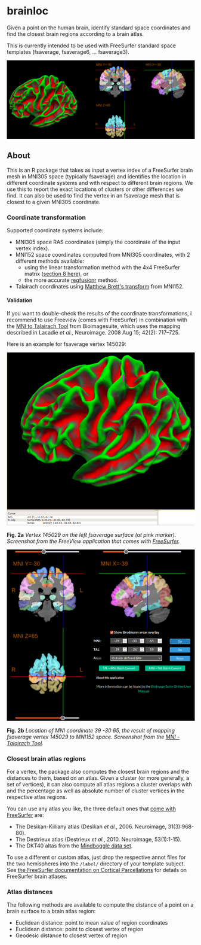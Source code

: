 # brainloc
Given a point on the human brain, identify standard space coordinates and find the closest brain regions according to a brain atlas.

This is currently intended to be used with FreeSurfer standard space templates (fsaverage, fsaverage6, ... fsaverage3).


![Fig1](./web/brainloc.png?raw=true "Brainloc.")

## About

This is an R package that takes as input a vertex index of a FreeSurfer brain mesh in MNI305 space (typically fsaverage) and identifies the location in different coordinate systems and with respect to different brain regions. We use this to report the exact locations of clusters or other differences we find. It can also be used to find the vertex in an fsaverage mesh that is closest to a given MNI305 coordinate.

### Coordinate transformation

Supported coordinate systems include:

* MNI305 space RAS coordinates (simply the coordinate of the input vertex index).
* MNI152 space coordinates computed from MNI305 coordinates, with 2 different methods available:
  - using the linear transformation method with the 4x4 FreeSurfer matrix ([section 8 here](https://surfer.nmr.mgh.harvard.edu/fswiki/CoordinateSystems)), or 
  - the more accurate [regfusionr](https://github.com/dfsp-spirit/regfusionr) method.
* Talairach coordinates using [Matthew Brett's transform](http://brainmap.org/training/BrettTransform.html) from MNI152.

#### Validation

If you want to double-check the results of the coordinate transformations, I recommend to use Freeview (comes with FreeSurfer) in combination with the [MNI to Talairach Tool](https://bioimagesuiteweb.github.io/bisweb-manual/tools/mni2tal.html) from Bioimagesuite, which uses the mapping described in Lacadie *et al.*, Neuroimage. 2008 Aug 15; 42(2): 717–725. 

Here is an example for fsaverage vertex 145029:

![Fig2a](./web/fsaverage_vertex_lh_145029.png?raw=true "Vertex 145029 on the left fsaverage surface.")

**Fig. 2a** *Vertex 145029 on the left fsaverage surface (at pink marker). Screenshot from the FreeView application that comes with [FreeSurfer](https://freesurfer.net).* 

![Fig2b](./web/fsaverage_vertex_lh_145029_MNI152_-39_-30_65.png?raw=true "Vertex 145029 on the left fsaverage surface.")

**Fig. 2b** *Location of MNI coordinate 39 -30  65, the result of mapping fsaverage vertex 145029 to MNI152 space. Screenshot from the [MNI - Talairach Tool](https://bioimagesuiteweb.github.io/bisweb-manual/tools/mni2tal.html).*



### Closest brain atlas regions

For a vertex, the package also computes the closest brain regions and the distances to them, based on an atlas. Given a cluster (or more generally, a set of vertices), it can also compute all atlas regions a cluster overlaps with and the percentage as well as absolute number of cluster vertices in the respective atlas regions.

You can use any atlas you like, the three default ones that [come with FreeSurfer](https://surfer.nmr.mgh.harvard.edu/fswiki/CorticalParcellation) are:

* The Desikan-Killiany atlas (Desikan *et al.*, 2006. Neuroimage, 31(3):968-80).
* The Destrieux atlas (Destrieux *et al.*, 2010. Neuroimage, 53(1):1-15).
* The DKT40 altas from the [Mindboggle data set](https://mindboggle.info/data.html).

To use a different or custom atlas, just drop the respective annot files for the two hemispheres into the `/label/` directory of your template subject. See [the FreeSurfer documentation on Cortical Parcellations](https://surfer.nmr.mgh.harvard.edu/fswiki/CorticalParcellation) for details on FreeSurfer brain atlases.


### Atlas distances

The following methods are available to compute the distance of a point on a brain surface to a brain atlas region:

* Euclidean distance: point to mean value of region coordinates
* Euclidean distance: point to closest vertex of region
* Geodesic distance to closest vertex of region

